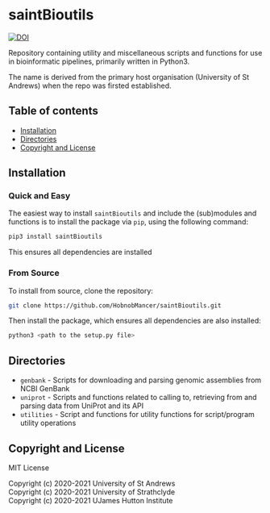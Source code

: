 # saintBioutils

[![DOI](https://zenodo.org/badge/423782407.svg)](https://zenodo.org/badge/latestdoi/423782407)

Repository containing utility and miscellaneous scripts and functions for use in bioinformatic pipelines, primarily written in Python3.

The name is derived from the primary host organisation (University of St Andrews) when the repo was firsted established.

## Table of contents
<!-- TOC -->
- [Installation](#installation)
- [Directories](#directories)
- [Copyright and License](#copyright-and-license)
<!-- /TOC -->

## Installation

### Quick and Easy

The easiest way to install `saintBioutils` and include the (sub)modules and functions is to install the package via `pip`, using the following command:  
```bash
pip3 install saintBioutils
```
This ensures all dependencies are installed

### From Source

To install from source, clone the repository:
```bash
git clone https://github.com/HobnobMancer/saintBioutils.git
```
Then install the package, which ensures all dependencies are also installed:  
```bash
python3 <path to the setup.py file>
```

## Directories

- `genbank` - Scripts for downloading and parsing genomic assemblies from NCBI GenBank
- `uniprot` - Scripts and functions related to calling to, retrieving from and parsing data from UniProt and its API
- `utilities` - Script and functions for utility functions for script/program utility operations

## Copyright and License

MIT License

Copyright (c) 2020-2021 University of St Andrews  
Copyright (c) 2020-2021 University of Strathclyde  
Copyright (c) 2020-2021 UJames Hutton Institute  
